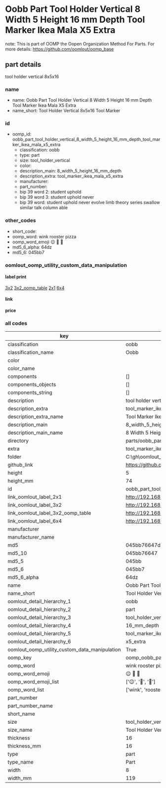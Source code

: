 # Oobb Part Tool Holder Vertical 8 Width 5 Height 16 mm Depth Tool Marker Ikea Mala X5 Extra  

note: This is part of OOMP the Oopen Organization Method For Parts. For more details: https://github.com/oomlout/oomp_base

##  part details
  



tool holder vertical 8x5x16



### name
* name: Oobb Part Tool Holder Vertical 8 Width 5 Height 16 mm Depth Tool Marker Ikea Mala X5 Extra
* name_short: Tool Holder Vertical 8x5x16 Tool Marker
### id
* oomp_id: oobb_part_tool_holder_vertical_8_width_5_height_16_mm_depth_tool_marker_ikea_mala_x5_extra
  * classification: oobb
  * type: part
  * size: tool_holder_vertical
  * color: 
  * description_main: 8_width_5_height_16_mm_depth
  * description_extra: tool_marker_ikea_mala_x5_extra
  * manufacturer: 
  * part_number: 
  * bip 39 word 2: student uphold
  * bip 39 word 3: student uphold never
  * bip 39 word: student uphold never evolve limb theory series swallow similar talk column able

### other_codes
* short_code: 
* oomp_word: wink rooster pizza
* oomp_word_emoji :wink: :rooster: :pizza:
* md5_6_alpha: 64dz
* md5_6: 045bb7






### oomlout_oomp_utility_custom_data_manipulation
#### label print
[3x2](http://192.168.1.245:1112/?label=oomp%2064dz)
[3x2_oomp_table](http://192.168.1.108:1112/?label=oomp%2064dz)
[2x1](http://192.168.1.242:1112/?label=oomp%2064dz)
[6x4](http://192.168.1.55:1112/?label=oomp%2064dz)    

#### link

                              

#### price







### all codes 
| key | value |  
| --- | --- |  
| classification | oobb |  
| classification_name | Oobb |  
| color |  |  
| color_name |  |  
| components | [] |  
| components_objects | [] |  
| components_string | [] |  
| description | tool holder vertical 8x5x16 |  
| description_extra | tool_marker_ikea_mala_x5_extra |  
| description_extra_name | Tool Marker Ikea Mala X5 Extra |  
| description_main | 8_width_5_height_16_mm_depth |  
| description_main_name | 8 Width 5 Height 16 mm Depth |  
| directory | parts/oobb_part_tool_holder_vertical_8_width_5_height_16_mm_depth_tool_marker_ikea_mala_x5_extra |  
| extra | tool_marker_ikea_mala_x5 |  
| folder | C:\gh\oomlout_oobb_version_4_generated_parts\things\oobb_part_tool_holder_vertical_8_width_5_height_16_mm_depth_tool_marker_ikea_mala_x5_extra |  
| github_link | https://github.com/oomlout/oomlout_oomp_part_src/tree/main/parts/oobb_part_tool_holder_vertical_8_width_5_height_16_mm_depth_tool_marker_ikea_mala_x5_extra |  
| height | 5 |  
| height_mm | 74 |  
| id | oobb_part_tool_holder_vertical_8_width_5_height_16_mm_depth_tool_marker_ikea_mala_x5_extra |  
| link_oomlout_label_2x1 | http://192.168.1.242:1112/?label=oomp%2064dz |  
| link_oomlout_label_3x2 | http://192.168.1.245:1112/?label=oomp%2064dz |  
| link_oomlout_label_3x2_oomp_table | http://192.168.1.108:1112/?label=oomp%2064dz |  
| link_oomlout_label_6x4 | http://192.168.1.55:1112/?label=oomp%2064dz |  
| manufacturer |  |  
| manufacturer_name |  |  
| md5 | 045bb76647db18838140e4e32a3bb6bb |  
| md5_10 | 045bb76647 |  
| md5_5 | 045bb |  
| md5_6 | 045bb7 |  
| md5_6_alpha | 64dz |  
| name | Oobb Part Tool Holder Vertical 8 Width 5 Height 16 mm Depth Tool Marker Ikea Mala X5 Extra |  
| name_short | Tool Holder Vertical 8x5x16 Tool Marker |  
| oomlout_detail_hierarchy_1 | oobb |  
| oomlout_detail_hierarchy_2 | part |  
| oomlout_detail_hierarchy_3 | tool_holder_vertical |  
| oomlout_detail_hierarchy_4 | 16_mm_depth |  
| oomlout_detail_hierarchy_5 | tool_marker_ikea_mala |  
| oomlout_detail_hierarchy_6 | x5_extra |  
| oomlout_oomp_utility_custom_data_manipulation | True |  
| oomp_key | oomp_oobb_part_tool_holder_vertical_8_width_5_height_16_mm_depth_tool_marker_ikea_mala_x5_extra |  
| oomp_word | wink rooster pizza |  
| oomp_word_emoji | :wink: :rooster: :pizza: |  
| oomp_word_emoji_list | [':wink:', ':rooster:', ':pizza:'] |  
| oomp_word_list | ['wink', 'rooster', 'pizza'] |  
| part_number |  |  
| part_number_name |  |  
| short_name |  |  
| size | tool_holder_vertical |  
| size_name | Tool Holder Vertical |  
| thickness | 16 |  
| thickness_mm | 16 |  
| type | part |  
| type_name | Part |  
| width | 8 |  
| width_mm | 119 |  
